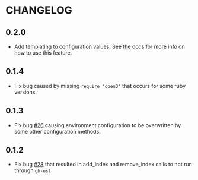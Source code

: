 # CHANGELOG

## 0.2.0

- Add templating to configuration values.  See [the docs](./docs/config/templating.md) for more info on how to use this feature.

## 0.1.4

- Fix bug caused by missing `require 'open3'` that occurs for some ruby versions

## 0.1.3

- Fix bug [#26](https://github.com/WeTransfer/ghost_adapter/issues/26) causing environment configuration to be overwritten by some other configuration methods.

## 0.1.2

- Fix bug [#28](https://github.com/WeTransfer/ghost_adapter/issues/28) that resulted in add_index and remove_index calls to not run through `gh-ost`
